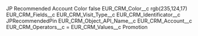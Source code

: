 <?xml version="1.0" encoding="UTF-8"?>
<CustomMetadata xmlns="http://soap.sforce.com/2006/04/metadata" xmlns:xsi="http://www.w3.org/2001/XMLSchema-instance" xmlns:xsd="http://www.w3.org/2001/XMLSchema">
    <label>JP Recommended Account Color</label>
    <protected>false</protected>
    <values>
        <field>EUR_CRM_Color__c</field>
        <value xsi:type="xsd:string">rgb(235,124,17)</value>
    </values>
    <values>
        <field>EUR_CRM_Fields__c</field>
        <value xsi:type="xsd:string">EUR_CRM_Visit_Type__c</value>
    </values>
    <values>
        <field>EUR_CRM_Identificator__c</field>
        <value xsi:type="xsd:string">JPRecommendedPin</value>
    </values>
    <values>
        <field>EUR_CRM_Object_API_Name__c</field>
        <value xsi:type="xsd:string">EUR_CRM_Account__c</value>
    </values>
    <values>
        <field>EUR_CRM_Operators__c</field>
        <value xsi:type="xsd:string">=</value>
    </values>
    <values>
        <field>EUR_CRM_Values__c</field>
        <value xsi:type="xsd:string">Promotion</value>
    </values>
</CustomMetadata>

